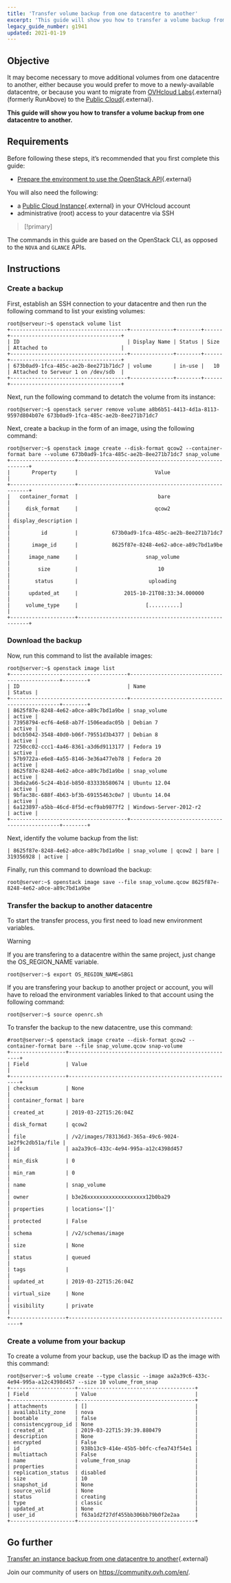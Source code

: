 ```yaml
---
title: 'Transfer volume backup from one datacentre to another'
excerpt: 'This guide will show you how to transfer a volume backup from one datacentre to another'
legacy_guide_number: g1941
updated: 2021-01-19
---
```


## Objective

It may become necessary to move additional volumes from one datacentre to another, either because you would prefer to move to a newly-available datacentre, or because you want to migrate from [OVHcloud Labs](https://labs.ovh.com/){.external} (formerly RunAbove) to the [Public Cloud](https://www.ovhcloud.com/en/public-cloud/){.external}.

**This guide will show you how to transfer a volume backup from one datacentre to another.**

## Requirements

Before following these steps, it’s recommended that you first complete this guide:

* [Prepare the environment to use the OpenStack API](/pages/public_cloud/compute/prepare_the_environment_for_using_the_openstack_api){.external}

You will also need the following:

* a [Public Cloud Instance](https://www.ovhcloud.com/en/public-cloud/){.external} in your OVHcloud account
* administrative (root) access to your datacentre via SSH

> [!primary]
>
The commands in this guide are based on the OpenStack CLI, as opposed to the `NOVA` and `GLANCE` APIs.
>

## Instructions

### Create a backup

First, establish an SSH connection to your datacentre and then run the following command to list your existing volumes:

```
root@serveur:~$ openstack volume list
+--------------------------------------+--------------+--------+------+------------------------------------+
| ID                                   | Display Name | Status | Size | Attached to                        |
+--------------------------------------+--------------+--------+------+------------------------------------+
| 673b0ad9-1fca-485c-ae2b-8ee271b71dc7 | volume       | in-use |   10 | Attached to Serveur 1 on /dev/sdb  |
+--------------------------------------+--------------+--------+------+------------------------------------+
```

Next, run the following command to detatch the volume from its instance:

```
root@server:~$ openstack server remove volume a8b6b51-4413-4d1a-8113-9597d804b07e 673b0ad9-1fca-485c-ae2b-8ee271b71dc7
```

Next, create a backup in the form of an image, using the following command:

```
root@server:~$ openstack image create --disk-format qcow2 --container-format bare --volume 673b0ad9-1fca-485c-ae2b-8ee271b71dc7 snap_volume
+---------------------+------------------------------------------------------+
|       Property      |                         Value                        |
+---------------------+------------------------------------------------------+
|   container_format  |                          bare                        |
|     disk_format     |                         qcow2                        |
| display_description |                                                      |
|          id         |           673b0ad9-1fca-485c-ae2b-8ee271b71dc7       |
|       image_id      |           8625f87e-8248-4e62-a0ce-a89c7bd1a9be       |
|      image_name     |                      snap_volume                     |
|         size        |                          10                          |
|        status       |                       uploading                      |
|      updated_at     |               2015-10-21T08:33:34.000000             |
|     volume_type     |                      [..........]                    |
+---------------------+------------------------------------------------------+
```

### Download the backup

Now, run this command to list the available images:

```
root@server:~$ openstack image list
+--------------------------------------+-----------------------------------------------+--------+
| ID                                   | Name                                          | Status |
+--------------------------------------+-----------------------------------------------+--------+
| 8625f87e-8248-4e62-a0ce-a89c7bd1a9be | snap_volume                                   | active |
| 73958794-ecf6-4e68-ab7f-1506eadac05b | Debian 7                                      | active |
| bdcb5042-3548-40d0-b06f-79551d3b4377 | Debian 8                                      | active |
| 7250cc02-ccc1-4a46-8361-a3d6d9113177 | Fedora 19                                     | active |
| 57b9722a-e6e8-4a55-8146-3e36a477eb78 | Fedora 20                                     | active |
| 8625f87e-8248-4e62-a0ce-a89c7bd1a9be | snap_volume                                   | active |
| 3bda2a66-5c24-4b1d-b850-83333b580674 | Ubuntu 12.04                                  | active |
| 9bfac38c-688f-4b63-bf3b-69155463c0e7 | Ubuntu 14.04                                  | active |
| 6a123897-a5bb-46cd-8f5d-ecf9ab9877f2 | Windows-Server-2012-r2                        | active |
+--------------------------------------+-----------------------------------------------+--------+
```

Next, identify the volume backup from the list:

```
| 8625f87e-8248-4e62-a0ce-a89c7bd1a9be | snap_volume | qcow2 | bare | 319356928 | active |
```

Finally, run this command to download the backup:

```
root@server:~$ openstack image save --file snap_volume.qcow 8625f87e-8248-4e62-a0ce-a89c7bd1a9be
```

### Transfer the backup to another datacentre

To start the transfer process, you first need to load new environment variables.

> [!warning]
>
If you are transfering to a datacentre within the same project, just change the OS_REGION_NAME variable.
>

```
root@server:~$ export OS_REGION_NAME=SBG1
```

If you are transfering your backup to another project or account, you will have to reload the environment variables linked to that account using the following command:

```
root@server:~$ source openrc.sh
```

To transfer the backup to the new datacentre, use this command:

```
#root@server:~$ openstack image create --disk-format qcow2 --container-format bare --file snap_volume.qcow snap-volume
+------------------+------------------------------------------------------+
| Field            | Value                                                |
+------------------+------------------------------------------------------+
| checksum         | None                                                 |
| container_format | bare                                                 |
| created_at       | 2019-03-22T15:26:04Z                                 |
| disk_format      | qcow2                                                |
| file             | /v2/images/783136d3-365a-49c6-9024-1e2f9c2db51a/file |
| id               | aa2a39c6-433c-4e94-995a-a12c4398d457                 |
| min_disk         | 0                                                    |
| min_ram          | 0                                                    |
| name             | snap_volume                                          |
| owner            | b3e26xxxxxxxxxxxxxxxxxxx12b0ba29                     |
| properties       | locations='[]'                                       |
| protected        | False                                                |
| schema           | /v2/schemas/image                                    |
| size             | None                                                 |
| status           | queued                                               |
| tags             |                                                      |
| updated_at       | 2019-03-22T15:26:04Z                                 |
| virtual_size     | None                                                 |
| visibility       | private                                              |
+------------------+------------------------------------------------------+
```

### Create a volume from your backup

To create a volume from your backup, use the backup ID as the image with this command:

```
root@server:~$ volume create --type classic --image aa2a39c6-433c-4e94-995a-a12c4398d457 --size 10 volume_from_snap
+---------------------+--------------------------------------+
| Field               | Value                                |
+---------------------+--------------------------------------+
| attachments         | []                                   |
| availability_zone   | nova                                 |
| bootable            | false                                |
| consistencygroup_id | None                                 |
| created_at          | 2019-03-22T15:39:39.880479           |
| description         | None                                 |
| encrypted           | False                                |
| id                  | 938b13c9-414e-45b5-b0fc-cfea743f54e1 |
| multiattach         | False                                |
| name                | volume_from_snap                     |
| properties          |                                      |
| replication_status  | disabled                             |
| size                | 10                                   |
| snapshot_id         | None                                 |
| source_volid        | None                                 |
| status              | creating                             |
| type                | classic                              |
| updated_at          | None                                 |
| user_id             | f63a1d2f27df455bb306bb79b0f2e2aa     |
+---------------------+--------------------------------------+
```

## Go further

[Transfer an instance backup from one datacentre to another](/pages/public_cloud/compute/transfer_instance_backup_from_one_datacentre_to_another){.external}

Join our community of users on <https://community.ovh.com/en/>.
